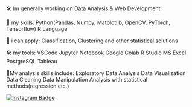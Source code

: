 🛠 Im generally working on Data Analysis & Web Development

🔮 my skills:
Python(Pandas, Numpy, Matplotlib, OpenCV, PyTorch, Tensorflow)
R Language

🧪 i can apply:
Classification, Clustering and other statistical solutions

🛠 my tools:
VSCode
Jupyter Notebook
Google Colab
R Studio
MS Excel
PostgreSQL
Tableau

📌My analysis skills include:
Exploratory Data Analysis
Data Visualization
Data Cleaning
Data Manipulation
Analysis with statistical methods(regression etc.)

[![Instagram Badge](https://img.shields.io/badge/-Instagram-C13584?style=flat-quare&labelColor=C13584&logo=instagram&logoColor=white&link=link)](https://www.instagram.com/koffeinmagnet/) 

